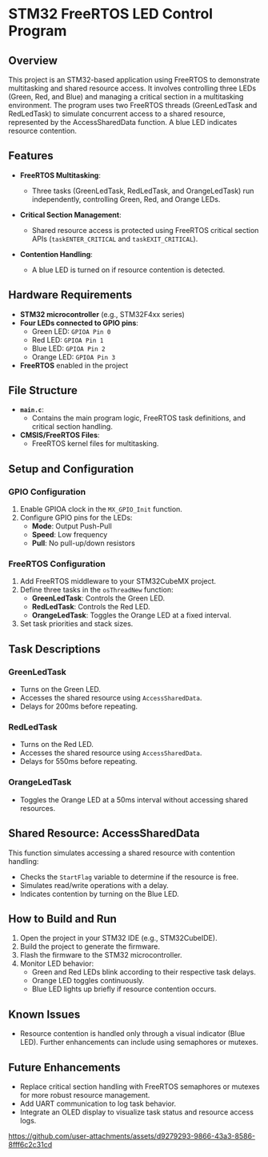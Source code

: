 # STM32 FreeRTOS LED Control Program

## Overview

This project is an STM32-based application using FreeRTOS to demonstrate multitasking and shared resource access. It involves controlling three LEDs (Green, Red, and Blue) and managing a critical section in a multitasking environment. The program uses two FreeRTOS threads (GreenLedTask and RedLedTask) to simulate concurrent access to a shared resource, represented by the AccessSharedData function. A blue LED indicates resource contention.

## Features

- **FreeRTOS Multitasking**:
  - Three tasks (GreenLedTask, RedLedTask, and OrangeLedTask) run independently, controlling Green, Red, and Orange LEDs.

- **Critical Section Management**:
  - Shared resource access is protected using FreeRTOS critical section APIs (`taskENTER_CRITICAL` and `taskEXIT_CRITICAL`).

- **Contention Handling**:
  - A blue LED is turned on if resource contention is detected.

## Hardware Requirements

- **STM32 microcontroller** (e.g., STM32F4xx series)
- **Four LEDs connected to GPIO pins**:
  - Green LED: `GPIOA Pin 0`
  - Red LED: `GPIOA Pin 1`
  - Blue LED: `GPIOA Pin 2`
  - Orange LED: `GPIOA Pin 3`
- **FreeRTOS** enabled in the project

## File Structure

- **`main.c`**:
  - Contains the main program logic, FreeRTOS task definitions, and critical section handling.
- **CMSIS/FreeRTOS Files**:
  - FreeRTOS kernel files for multitasking.

## Setup and Configuration

### GPIO Configuration

1. Enable GPIOA clock in the `MX_GPIO_Init` function.
2. Configure GPIO pins for the LEDs:
   - **Mode**: Output Push-Pull
   - **Speed**: Low frequency
   - **Pull**: No pull-up/down resistors

### FreeRTOS Configuration

1. Add FreeRTOS middleware to your STM32CubeMX project.
2. Define three tasks in the `osThreadNew` function:
   - **GreenLedTask**: Controls the Green LED.
   - **RedLedTask**: Controls the Red LED.
   - **OrangeLedTask**: Toggles the Orange LED at a fixed interval.
3. Set task priorities and stack sizes.

## Task Descriptions

### GreenLedTask

- Turns on the Green LED.
- Accesses the shared resource using `AccessSharedData`.
- Delays for 200ms before repeating.

### RedLedTask

- Turns on the Red LED.
- Accesses the shared resource using `AccessSharedData`.
- Delays for 550ms before repeating.

### OrangeLedTask

- Toggles the Orange LED at a 50ms interval without accessing shared resources.

## Shared Resource: AccessSharedData

This function simulates accessing a shared resource with contention handling:

- Checks the `StartFlag` variable to determine if the resource is free.
- Simulates read/write operations with a delay.
- Indicates contention by turning on the Blue LED.

## How to Build and Run

1. Open the project in your STM32 IDE (e.g., STM32CubeIDE).
2. Build the project to generate the firmware.
3. Flash the firmware to the STM32 microcontroller.
4. Monitor LED behavior:
   - Green and Red LEDs blink according to their respective task delays.
   - Orange LED toggles continuously.
   - Blue LED lights up briefly if resource contention occurs.

## Known Issues

- Resource contention is handled only through a visual indicator (Blue LED). Further enhancements can include using semaphores or mutexes.

## Future Enhancements

- Replace critical section handling with FreeRTOS semaphores or mutexes for more robust resource management.
- Add UART communication to log task behavior.
- Integrate an OLED display to visualize task status and resource access logs.

https://github.com/user-attachments/assets/d9279293-9866-43a3-8586-8fff6c2c31cd

